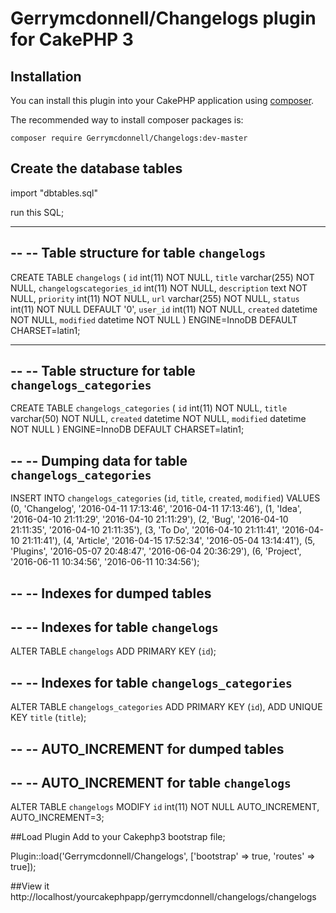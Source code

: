 # Gerrymcdonnell/Changelogs plugin for CakePHP 3

## Installation

You can install this plugin into your CakePHP application using [composer](http://getcomposer.org).

The recommended way to install composer packages is:

```
composer require Gerrymcdonnell/Changelogs:dev-master
```

## Create the database tables
import "dbtables.sql"

run this SQL;
-- --------------------------------------------------------

--
-- Table structure for table `changelogs`
--

CREATE TABLE `changelogs` (
  `id` int(11) NOT NULL,
  `title` varchar(255) NOT NULL,
  `changelogscategories_id` int(11) NOT NULL,
  `description` text NOT NULL,
  `priority` int(11) NOT NULL,
  `url` varchar(255) NOT NULL,
  `status` int(11) NOT NULL DEFAULT '0',
  `user_id` int(11) NOT NULL,
  `created` datetime NOT NULL,
  `modified` datetime NOT NULL
) ENGINE=InnoDB DEFAULT CHARSET=latin1;

-- --------------------------------------------------------

--
-- Table structure for table `changelogs_categories`
--

CREATE TABLE `changelogs_categories` (
  `id` int(11) NOT NULL,
  `title` varchar(50) NOT NULL,
  `created` datetime NOT NULL,
  `modified` datetime NOT NULL
) ENGINE=InnoDB DEFAULT CHARSET=latin1;

--
-- Dumping data for table `changelogs_categories`
--

INSERT INTO `changelogs_categories` (`id`, `title`, `created`, `modified`) VALUES
(0, 'Changelog', '2016-04-11 17:13:46', '2016-04-11 17:13:46'),
(1, 'Idea', '2016-04-10 21:11:29', '2016-04-10 21:11:29'),
(2, 'Bug', '2016-04-10 21:11:35', '2016-04-10 21:11:35'),
(3, 'To Do', '2016-04-10 21:11:41', '2016-04-10 21:11:41'),
(4, 'Article', '2016-04-15 17:52:34', '2016-05-04 13:14:41'),
(5, 'Plugins', '2016-05-07 20:48:47', '2016-06-04 20:36:29'),
(6, 'Project', '2016-06-11 10:34:56', '2016-06-11 10:34:56');

--
-- Indexes for dumped tables
--

--
-- Indexes for table `changelogs`
--
ALTER TABLE `changelogs`
  ADD PRIMARY KEY (`id`);

--
-- Indexes for table `changelogs_categories`
--
ALTER TABLE `changelogs_categories`
  ADD PRIMARY KEY (`id`),
  ADD UNIQUE KEY `title` (`title`);

--
-- AUTO_INCREMENT for dumped tables
--

--
-- AUTO_INCREMENT for table `changelogs`
--
ALTER TABLE `changelogs`
  MODIFY `id` int(11) NOT NULL AUTO_INCREMENT, AUTO_INCREMENT=3;


##Load Plugin 
Add to your Cakephp3 bootstrap file;

Plugin::load('Gerrymcdonnell/Changelogs', ['bootstrap' => true, 'routes' => true]);

##View it
http://localhost/yourcakephpapp/gerrymcdonnell/changelogs/changelogs

